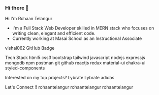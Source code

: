 ### Hi there 👋

Hi  I'm Rohaan Telangur 
- I'm a Full Stack Web Developer skilled in MERN stack who focuses on writing clean, elegant and efficient code.
- Currently working at Masai School as an Instructional Associate

vishal062 GitHub Badge

Tech Stack 
html5 css3 bootstrap tailwind javascript nodejs expressjs mongodb npm postman git github reactjs redux material-ui chakra-ui styled-components

Interested on my top projects? 
Lybrate Lybrate adidas

Let's Connect !!
rohaantelangur rohaantelangur rohaantelangur
